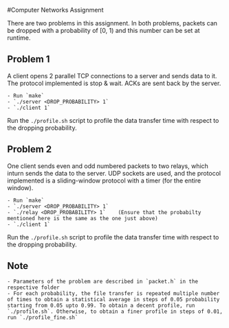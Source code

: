 #Computer Networks Assignment

There are two problems in this assignment. In both problems, packets can be dropped with a probability of [0, 1) and this number can be set at runtime.

## Problem 1

A client opens 2 parallel TCP connections to a server and sends data to it. The protocol implemented is stop & wait. ACKs are sent back by the server.

	- Run `make`
	- `./server <DROP_PROBABILITY> 1`
	- `./client 1`

Run the `./profile.sh` script to profile the data transfer time with respect to the dropping probability.

## Problem 2

One client sends even and odd numbered packets to two relays, which inturn sends the data to the server. UDP sockets are used, and the protocol implemented is a sliding-window protocol with a timer (for the entire window).

	- Run `make`
	- `./server <DROP_PROBABILITY> 1`
	- `./relay <DROP_PROBABILITY> 1`	(Ensure that the probabilty mentioned here is the same as the one just above)
	- `./client 1`

Run the `./profile.sh` script to profile the data transfer time with respect to the dropping probability.

## Note

	- Parameters of the problem are described in `packet.h` in the respective folder
	- For each probability, the file transfer is repeated multiple number of times to obtain a statistical average in steps of 0.05 probability starting from 0.05 upto 0.99. To obtain a decent profile, run `./profile.sh`. Otherwise, to obtain a finer profile in steps of 0.01, run `./profile_fine.sh`

